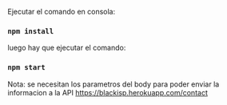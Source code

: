 Ejecutar el comando en consola:

### `npm install`

luego hay que ejecutar el comando:

### `npm start`


Nota: se necesitan los parametros del body para poder enviar la informacion a la API https://blackisp.herokuapp.com/contact

